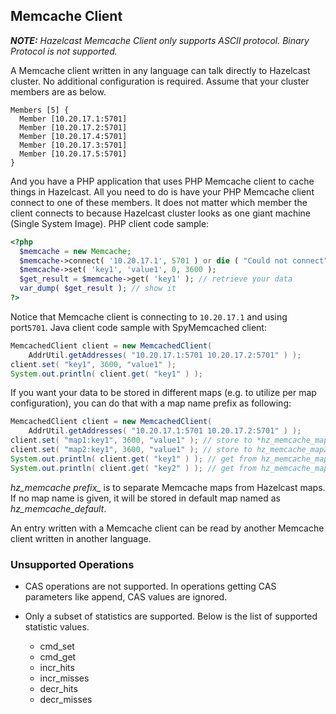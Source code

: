 

## Memcache Client

***NOTE:*** *Hazelcast Memcache Client only supports ASCII protocol. Binary Protocol is not supported.*

A Memcache client written in any language can talk directly to Hazelcast cluster. No additional configuration is required. Assume that your cluster members are as below.

```plain
Members [5] {
  Member [10.20.17.1:5701]
  Member [10.20.17.2:5701]
  Member [10.20.17.4:5701]
  Member [10.20.17.3:5701]
  Member [10.20.17.5:5701]
}
```
And you have a PHP application that uses PHP Memcache client to cache things in Hazelcast. All you need to do is have your PHP Memcache client connect to one of these members. It does not matter which member the client connects to because Hazelcast cluster looks as one giant machine (Single System Image). PHP client code sample:

```php
<?php
  $memcache = new Memcache;
  $memcache->connect( '10.20.17.1', 5701 ) or die ( "Could not connect" );
  $memcache->set( 'key1', 'value1', 0, 3600 );
  $get_result = $memcache->get( 'key1' ); // retrieve your data
  var_dump( $get_result ); // show it
?>
```

Notice that Memcache client is connecting to `10.20.17.1` and using port`5701`. Java client code sample with SpyMemcached client:

```java
MemcachedClient client = new MemcachedClient(
    AddrUtil.getAddresses( "10.20.17.1:5701 10.20.17.2:5701" ) );
client.set( "key1", 3600, "value1" );
System.out.println( client.get( "key1" ) );
```

If you want your data to be stored in different maps (e.g. to utilize per map configuration), you can do that with a map name prefix as following:


```java
MemcachedClient client = new MemcachedClient(
    AddrUtil.getAddresses( "10.20.17.1:5701 10.20.17.2:5701" ) );
client.set( "map1:key1", 3600, "value1" ); // store to *hz_memcache_map1
client.set( "map2:key1", 3600, "value1" ); // store to hz_memcache_map2
System.out.println( client.get( "key1" ) ); // get from hz_memcache_map1
System.out.println( client.get( "key2" ) ); // get from hz_memcache_map2
```

*hz\_memcache prefix\_* is to separate Memcache maps from Hazelcast maps. If no map name is given, it will be stored
in default map named as *hz_memcache_default*.

An entry written with a Memcache client can be read by another Memcache client written in another language.

### Unsupported Operations ###

- CAS operations are not supported. In operations getting CAS parameters like append, CAS values are ignored.

- Only a subset of statistics are supported. Below is the list of supported statistic values.

    - cmd_set
    -	cmd_get
    -	incr_hits
    -	incr_misses
    -	decr_hits
    -	decr_misses



<br> </br>

